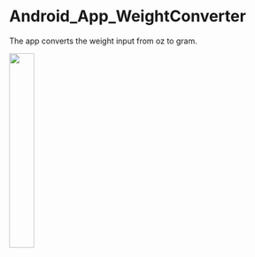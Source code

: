 # Android_App_WeightConverter
The app converts the weight input from oz to gram.


<img src="WeightConvert.JPG" style="width:30%"> 